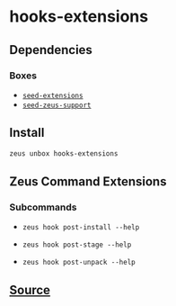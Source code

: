 
hooks-extensions
====================







## Dependencies
### Boxes
* [`seed-extensions`](seed-extensions.md)
* [`seed-zeus-support`](seed-zeus-support.md)




## Install
```bash
zeus unbox hooks-extensions
```



## Zeus Command Extensions

### Subcommands
* ```zeus hook post-install --help```

* ```zeus hook post-stage --help```

* ```zeus hook post-unpack --help```






## [Source](https://github.com/liquidapps-io/zeus-sdk/tree/master/boxes/groups/core/hooks-extensions)